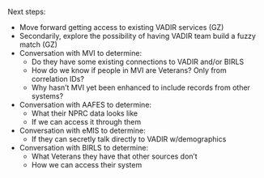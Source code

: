 Next steps:

* Move forward getting access to existing VADIR services (GZ)
* Secondarily, explore the possibility of having VADIR team build a fuzzy match (GZ)
* Conversation with MVI to determine:
  * Do they have some existing connections to VADIR and/or BIRLS
  * How do we know if people in MVI are Veterans? Only from correlation IDs?
  * Why hasn’t MVI yet been enhanced to include records from other systems?
* Conversation with AAFES to determine:
  * What their NPRC data looks like
  * If we can access it through them
* Conversation with eMIS to determine:
  * If they can secretly talk directly to VADIR w/demographics
* Conversation with BIRLS to determine:
  * What Veterans they have that other sources don’t
  * How we can access their system
